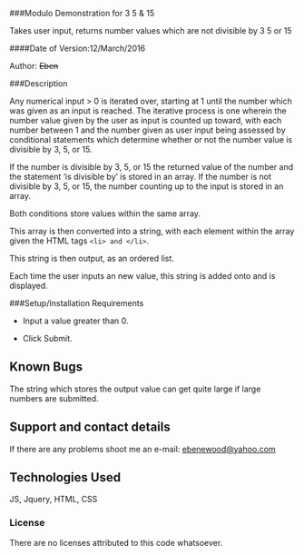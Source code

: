 ###Modulo Demonstration for 3 5 & 15

Takes user input, returns number values which are not divisible by 3 5 or 15  

####Date of Version:12/March/2016

Author:  ~~Eben~~

###Description

Any numerical input > 0 is iterated over, starting at 1 until the number which was given as an input is reached. The iterative process is one wherein the number value given by the user as input is counted up toward, with each number between 1 and the number given as user input being assessed by conditional statements which determine whether or not the number value is divisible by 3, 5, or 15. 

If the number is divisible by 3, 5, or 15 the returned value of the number and the statement ‘is divisible by’ is stored in an array. If the number is not divisible by 3, 5, or 15, the number counting up to the input is stored in an array.

Both conditions store values within the same array.

This array is then converted into a string, with each element within the array given the HTML tags ````<li> and </li>````.

This string is then output, as an ordered list.

Each time the user inputs an new value, this string is added onto and is displayed. 

###Setup/Installation Requirements

* Input a value greater than 0.

* Click Submit.

## Known Bugs

The string which stores the output value can get quite large if large numbers are submitted.

## Support and contact details

If there are any problems shoot me an e-mail: ebenewood@yahoo.com

## Technologies Used

JS, Jquery, HTML, CSS

### License

There are no licenses attributed to this code whatsoever.
